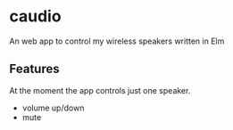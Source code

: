 # caudio

An web app to control my wireless speakers written in Elm

## Features

At the moment the app controls just one speaker.

- volume up/down
- mute
